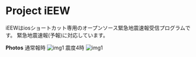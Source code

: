 # Project iEEW
iEEWはiosショートカット専用のオープンソース緊急地震速報受信プログラムです。
緊急地震速報(予報)に対応しています。

**Photos**
通常報時
![img1](https://github.com/Ikaring45/iEEW/blob/main/iEEWsindo3.jpg)
震度4時
![img1](https://github.com/Ikaring45/iEEW/blob/main/iEEWsindo4.jpg)
